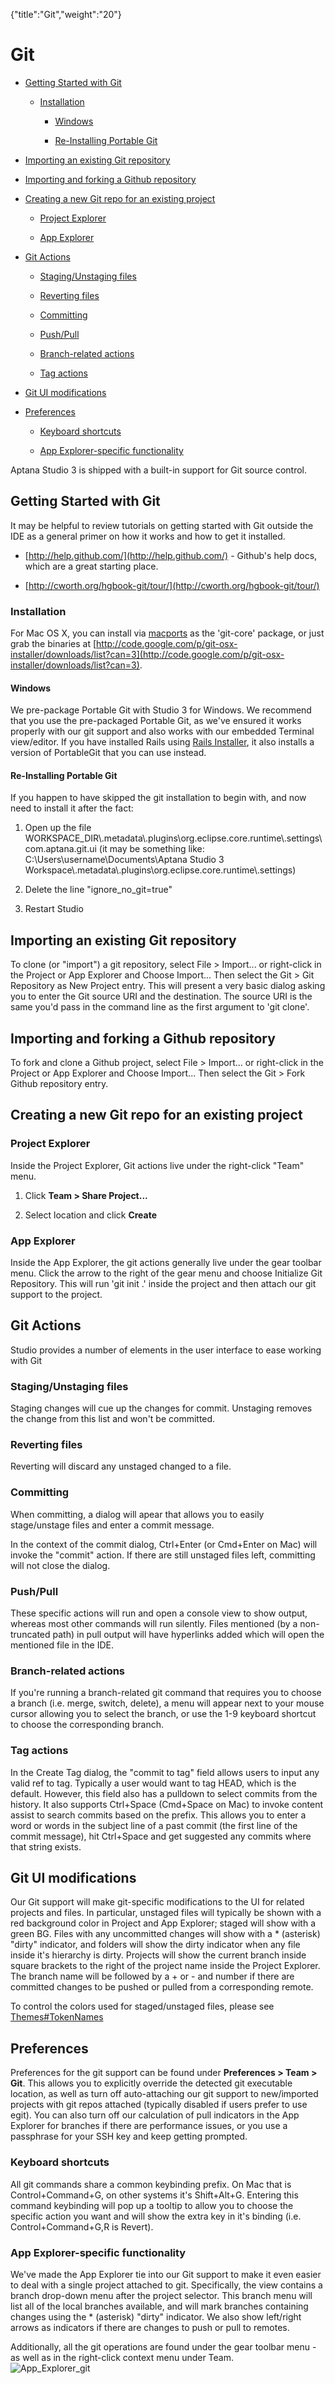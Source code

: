 {"title":"Git","weight":"20"} 

# Git

*   [Getting Started with Git](#GettingStartedwithGit)
    
    *   [Installation](#Installation)
        
        *   [Windows](#Windows)
            
        *   [Re-Installing Portable Git](#Re-InstallingPortableGit)
            
*   [Importing an existing Git repository](#ImportinganexistingGitrepository)
    
*   [Importing and forking a Github repository](#ImportingandforkingaGithubrepository)
    
*   [Creating a new Git repo for an existing project](#CreatinganewGitrepoforanexistingproject)
    
    *   [Project Explorer](#ProjectExplorer)
        
    *   [App Explorer](#AppExplorer)
        
*   [Git Actions](#GitActions)
    
    *   [Staging/Unstaging files](#Staging/Unstagingfiles)
        
    *   [Reverting files](#Revertingfiles)
        
    *   [Committing](#Committing)
        
    *   [Push/Pull](#Push/Pull)
        
    *   [Branch-related actions](#Branch-relatedactions)
        
    *   [Tag actions](#Tagactions)
        
*   [Git UI modifications](#GitUImodifications)
    
*   [Preferences](#Preferences)
    
    *   [Keyboard shortcuts](#Keyboardshortcuts)
        
    *   [App Explorer-specific functionality](#AppExplorer-specificfunctionality)
        

Aptana Studio 3 is shipped with a built-in support for Git source control.

## Getting Started with Git

It may be helpful to review tutorials on getting started with Git outside the IDE as a general primer on how it works and how to get it installed.

*   [http://help.github.com/](http://help.github.com/) - Github's help docs, which are a great starting place.
    
*   [http://cworth.org/hgbook-git/tour/](http://cworth.org/hgbook-git/tour/)
    

### Installation

For Mac OS X, you can install via [macports](http://macports.org/) as the 'git-core' package, or just grab the binaries at [http://code.google.com/p/git-osx-installer/downloads/list?can=3](http://code.google.com/p/git-osx-installer/downloads/list?can=3).

#### Windows

We pre-package Portable Git with Studio 3 for Windows. We recommend that you use the pre-packaged Portable Git, as we've ensured it works properly with our git support and also works with our embedded Terminal view/editor. If you have installed Rails using [Rails Installer](http://railsinstaller.org/), it also installs a version of PortableGit that you can use instead.

#### Re-Installing Portable Git

If you happen to have skipped the git installation to begin with, and now need to install it after the fact:

1.  Open up the file WORKSPACE\_DIR\\.metadata\\.plugins\\org.eclipse.core.runtime\\.settings\\com.aptana.git.ui (it may be something like: C:\\Users\\username\\Documents\\Aptana Studio 3 Workspace\\.metadata\\.plugins\\org.eclipse.core.runtime\\.settings)
    
2.  Delete the line "ignore\_no\_git=true"
    
3.  Restart Studio
    

## Importing an existing Git repository

To clone (or "import") a git repository, select File > Import... or right-click in the Project or App Explorer and Choose Import... Then select the Git > Git Repository as New Project entry. This will present a very basic dialog asking you to enter the Git source URI and the destination. The source URI is the same you'd pass in the command line as the first argument to 'git clone'.

## Importing and forking a Github repository

To fork and clone a Github project, select File > Import... or right-click in the Project or App Explorer and Choose Import... Then select the Git > Fork Github repository entry.

## Creating a new Git repo for an existing project

### Project Explorer

Inside the Project Explorer, Git actions live under the right-click "Team" menu.

1.  Click **Team > Share Project...**
    
2.  Select location and click **Create**
    

### App Explorer

Inside the App Explorer, the git actions generally live under the gear toolbar menu. Click the arrow to the right of the gear menu and choose Initialize Git Repository. This will run 'git init .' inside the project and then attach our git support to the project.

## Git Actions

Studio provides a number of elements in the user interface to ease working with Git

### Staging/Unstaging files

Staging changes will cue up the changes for commit. Unstaging removes the change from this list and won't be committed.

### Reverting files

Reverting will discard any unstaged changed to a file.

### Committing

When committing, a dialog will apear that allows you to easily stage/unstage files and enter a commit message.

In the context of the commit dialog, Ctrl+Enter (or Cmd+Enter on Mac) will invoke the "commit" action. If there are still unstaged files left, committing will not close the dialog.

### Push/Pull

These specific actions will run and open a console view to show output, whereas most other commands will run silently. Files mentioned (by a non-truncated path) in pull output will have hyperlinks added which will open the mentioned file in the IDE.

### Branch-related actions

If you're running a branch-related git command that requires you to choose a branch (i.e. merge, switch, delete), a menu will appear next to your mouse cursor allowing you to select the branch, or use the 1-9 keyboard shortcut to choose the corresponding branch.

### Tag actions

In the Create Tag dialog, the "commit to tag" field allows users to input any valid ref to tag. Typically a user would want to tag HEAD, which is the default. However, this field also has a pulldown to select commits from the history. It also supports Ctrl+Space (Cmd+Space on Mac) to invoke content assist to search commits based on the prefix. This allows you to enter a word or words in the subject line of a past commit (the first line of the commit message), hit Ctrl+Space and get suggested any commits where that string exists.

## Git UI modifications

Our Git support will make git-specific modifications to the UI for related projects and files. In particular, unstaged files will typically be shown with a red background color in Project and App Explorer; staged will show with a green BG. Files with any uncommitted changes will show with a \* (asterisk) "dirty" indicator, and folders will show the dirty indicator when any file inside it's hierarchy is dirty. Projects will show the current branch inside square brackets to the right of the project name inside the Project Explorer. The branch name will be followed by a + or - and number if there are committed changes to be pushed or pulled from a corresponding remote.

To control the colors used for staged/unstaged files, please see [Themes#TokenNames](/docs/appc/Axway_Appcelerator_Studio/Axway_Appcelerator_Studio_Guide/Customizing_Studio/Themes/#TokenNames)

## Preferences

Preferences for the git support can be found under **Preferences > Team > Git**. This allows you to explicitly override the detected git executable location, as well as turn off auto-attaching our git support to new/imported projects with git repos attached (typically disabled if users prefer to use egit). You can also turn off our calculation of pull indicators in the App Explorer for branches if there are performance issues, or you use a passphrase for your SSH key and keep getting prompted.

### Keyboard shortcuts

All git commands share a common keybinding prefix. On Mac that is Control+Command+G, on other systems it's Shift+Alt+G. Entering this command keybinding will pop up a tooltip to allow you to choose the specific action you want and will show the extra key in it's binding (i.e. Control+Command+G,R is Revert).

### App Explorer-specific functionality

We've made the App Explorer tie into our Git support to make it even easier to deal with a single project attached to git. Specifically, the view contains a branch drop-down menu after the project selector. This branch menu will list all of the local branches available, and will mark branches containing changes using the \* (asterisk) "dirty" indicator. We also show left/right arrows as indicators if there are changes to push or pull to remotes.

Additionally, all the git operations are found under the gear toolbar menu - as well as in the right-click context menu under Team.  
![App_Explorer_git](/Images/appc/download/attachments/30083193/App_Explorer_git.png)
